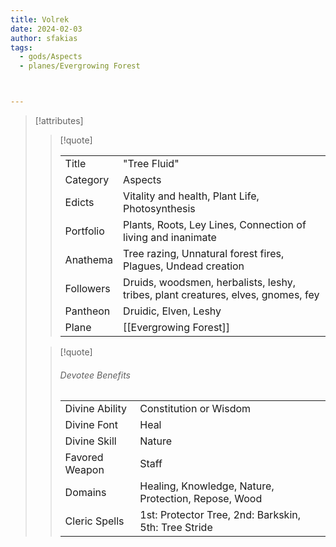 ```yaml
---
title: Volrek
date: 2024-02-03
author: sfakias
tags:
  - gods/Aspects
  - planes/Evergrowing Forest



---
```

> [!attributes]
> 
> > [!quote]
> >
> > | | |
> > | --- | --- |
> > | Title | "Tree Fluid" |
> > | Category | Aspects |
> > | Edicts | Vitality and health, Plant Life, Photosynthesis |
> > | Portfolio | Plants, Roots, Ley Lines, Connection of living and inanimate |
> > | Anathema | Tree razing, Unnatural forest fires, Plagues, Undead creation |
> > | Followers | Druids, woodsmen, herbalists, leshy, tribes, plant creatures, elves, gnomes, fey |
> > | Pantheon | Druidic, Elven, Leshy |
> > | Plane | [[Evergrowing Forest]] |
>
> > [!quote]
> > 
> > ###### Devotee Benefits
> > | | |
> > | --- | --- |
> > | Divine Ability | Constitution or Wisdom |
> > | Divine Font | Heal |
> > | Divine Skill | Nature |
> > | Favored Weapon | Staff |
> > | Domains | Healing, Knowledge, Nature, Protection, Repose, Wood |
> > | Cleric Spells | 1st: Protector Tree, 2nd: Barkskin, 5th: Tree Stride |
